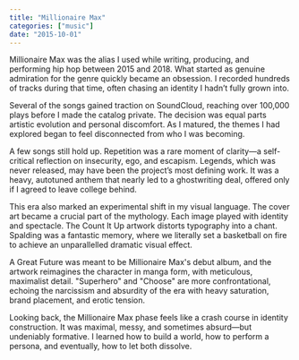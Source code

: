 ```yaml
---
title: "Millionaire Max"
categories: ["music"]
date: "2015-10-01"
---
```


Millionaire Max was the alias I used while writing, producing, and performing hip hop between 2015 and 2018. What started as genuine admiration for the genre quickly became an obsession. I recorded hundreds of tracks during that time, often chasing an identity I hadn’t fully grown into.

Several of the songs gained traction on SoundCloud, reaching over 100,000 plays before I made the catalog private. The decision was equal parts artistic evolution and personal discomfort. As I matured, the themes I had explored began to feel disconnected from who I was becoming.

A few songs still hold up. Repetition was a rare moment of clarity—a self-critical reflection on insecurity, ego, and escapism. Legends, which was never released, may have been the project’s most defining work. It was a heavy, autotuned anthem that nearly led to a ghostwriting deal, offered only if I agreed to leave college behind.

This era also marked an experimental shift in my visual language. The cover art became a crucial part of the mythology. Each image played with identity and spectacle. The Count It Up artwork distorts typography into a chant. Spalding was a fantastic memory, where we literally set a basketball on fire to achieve an unparallelled dramatic visual effect.

A Great Future was meant to be Millionaire Max's debut album, and the artwork reimagines the character in manga form, with meticulous, maximalist detail. "Superhero" and "Choose" are more confrontational, echoing the narcissism and absurdity of the era with heavy saturation, brand placement, and erotic tension.

Looking back, the Millionaire Max phase feels like a crash course in identity construction. It was maximal, messy, and sometimes absurd—but undeniably formative. I learned how to build a world, how to perform a persona, and eventually, how to let both dissolve.
